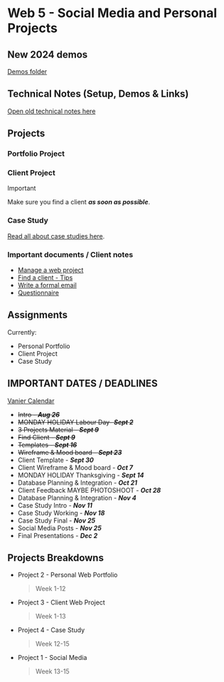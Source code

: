 # Web 5 - Social Media and Personal Projects

## New 2024 demos

[Demos folder](demos-24/)

## Technical Notes (Setup, Demos & Links)

[Open old technical notes here](demos/README.md)

## Projects

### Portfolio Project

### Client Project

> [!IMPORTANT]
> Make sure you find a client **_as soon as possible_**.

### Case Study

[Read all about case studies here](notes/case-study.md).

### Important documents / Client notes

- [Manage a web project](notes/manage-a-web-project.md)
- [Find a client - Tips](notes/find-potential-clients.md)
- [Write a formal email](notes/how-to-write-a-formal-email.md)
- [Questionnaire](notes/webdesign-questionaire.md)

## Assignments

Currently:

- Personal Portfolio
- Client Project
- Case Study

## IMPORTANT DATES / DEADLINES

[Vanier Calendar](https://www.vaniercollege.qc.ca/calendar)

- ~~Intro - **_Aug 26_**~~
- ~~MONDAY HOLIDAY Labour Day- **_Sept 2_**~~
- ~~3 Projects Material - **_Sept 9_**~~
- ~~Find Client - **_Sept 9_**~~
- ~~Templates - **_Sept 16_**~~
- ~~Wireframe & Mood board - **_Sept 23_**~~
- Client Template - **_Sept 30_**
- Client Wireframe & Mood board - **_Oct 7_**
- MONDAY HOLIDAY Thanksgiving - **_Sept 14_**
- Database Planning & Integration - **_Oct 21_**
- Client Feedback MAYBE PHOTOSHOOT - **_Oct 28_**
- Database Planning & Integration - **_Nov 4_**
- Case Study Intro - **_Nov 11_**
- Case Study Working - **_Nov 18_**
- Case Study Final - **_Nov 25_**
- Social Media Posts - **_Nov 25_**
- Final Presentations - **_Dec 2_**

<!-- - ~~First week prep - **_Aug 23/25_**~~
- ~~3 Projects Material - **_Aug 30/ Sept 1_**~~
- ~~Social Media Posts - **_Sept 6/ Sept 8_**~~
- ~~Templates - **_Sept 13/15_**~~
- ~~Find Client - **_Sept 20/22_**~~
- ~~Wireframe & Mood board - **_Sept 27/29_**~~
- ~~Client Template - **_Oct 4/6_**~~
- ~~Client Wireframe & Mood board - **_Oct 13/18_**~~
- ~~Database Planning & Integration - **_Oct 20/25_**~~
- ~~Client Feedback - **_Oct 27 / Nov 1_**~~
- ~~Database Planning & Integration - **_Nov 3/8_**~~
- Case Study Intro - **_Nov 8/10_**
- Case Study Working - **_Nov 15/17_**
- Case Study Final - **_Nov 24/29_**
- Final Presentations - **_Dec 1/6_** -->
<!-- - Last Class (Maybe another photoshoot?)- **_Dec 6_** -->

## Projects Breakdowns

- Project 2 - Personal Web Portfolio
  > Week 1-12
- Project 3 - Client Web Project
  > Week 1-13
- Project 4 - Case Study
  > Week 12-15
- Project 1 - Social Media
  > Week 13-15

<!-- ### Week 1 - Gather and prepare materials for showcase

For the first assignment, look through your projects and find **three** projects that you are proud to promote. Prepare materials from those projects including any preparation materials like sketches, wireframes, drafts, etc (anything related to the project that can add value). Write a brief description to the projects for presentation in class.

### Week 1 - Find a client

Start looking for a client for the client project. -->

<!-- 

### Week 2- Introduction page & Social Media Posts

For next week, you will create a simple (single) landing page as an introduction about yourself (for Natalia's class) and three (3) social media posts on 3 different projects you worked on.

Do not overcomplicate things for your landing page. Keep it simple and responsive (mobile first). For the social media posts, you should gather some material and / or screenshots (You will need them for your personal portfolio later in the semester). Keep your resources as high resolution as possible, we will revisit resizing for web again later.

**Remember, most important thing is to be creative about your presentation!**

### Week 3 - Portfolio template structure and ideas

For next week, bring ideas for your portfolio template: how do you want one of your portfolio template pages to look? Bring material and ideas for structuring a template in class. -->

<!-- ### Week 1 - Anatomy of a website

We will break down different parts of a website and this is our workflow this semester:

- Requirements
- Structure

### Week 2 - Structuring a page

We will look at how to break down requirements and structure a page by proper semantic tags and also responsive styling by thinking mobile first.

- Demo Section 1
- Demo Section 2

### Week 3 - Clients

We will look at how to find clients, what to ask, how to ask it and practice structuring html with your portfolio template. -->
